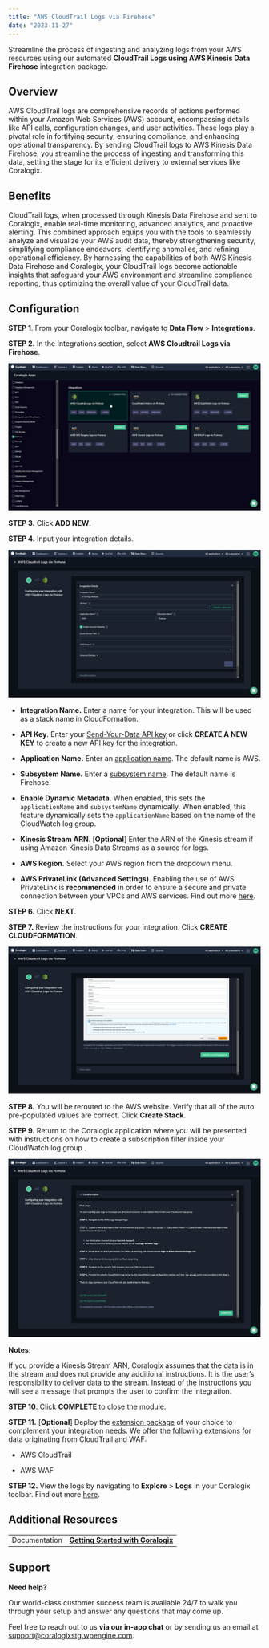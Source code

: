 ```yaml
---
title: "AWS CloudTrail Logs via Firehose"
date: "2023-11-27"
---
```


Streamline the process of ingesting and analyzing logs from your AWS resources using our automated **CloudTrail Logs using AWS Kinesis Data Firehose** integration package.

## Overview

AWS CloudTrail logs are comprehensive records of actions performed within your Amazon Web Services (AWS) account, encompassing details like API calls, configuration changes, and user activities. These logs play a pivotal role in fortifying security, ensuring compliance, and enhancing operational transparency. By sending CloudTrail logs to AWS Kinesis Data Firehose, you streamline the process of ingesting and transforming this data, setting the stage for its efficient delivery to external services like Coralogix.

## Benefits

CloudTrail logs, when processed through Kinesis Data Firehose and sent to Coralogix, enable real-time monitoring, advanced analytics, and proactive alerting. This combined approach equips you with the tools to seamlessly analyze and visualize your AWS audit data, thereby strengthening security, simplifying compliance endeavors, identifying anomalies, and refining operational efficiency. By harnessing the capabilities of both AWS Kinesis Data Firehose and Coralogix, your CloudTrail logs become actionable insights that safeguard your AWS environment and streamline compliance reporting, thus optimizing the overall value of your CloudTrail data.

## **Configuration**

**STEP 1**. From your Coralogix toolbar, navigate to **Data Flow** > **Integrations**.

**STEP 2.** In the Integrations section, select **AWS Cloudtrail Logs via Firehose**.

![](images/AWS-Cloudtrail-Logs-Via-Firehose-Integration-Selection.png)

**STEP 3.** Click **ADD NEW**.

**STEP 4.** Input your integration details.

![](images/AWS-Cloudtrail-Logs-Via-Firehose-Integration-Details.png)

- **Integration Name.** Enter a name for your integration. This will be used as a stack name in CloudFormation.

- **API Key**. Enter your [Send-Your-Data API key](https://www.notion.so/d6f178687d464c58b9988fe223c719cc?pvs=21) or click **CREATE A NEW KEY** to create a new API key for the integration.

- **Application Name.** Enter an [application name](https://coralogixstg.wpengine.com/docs/application-and-subsystem-names/). The default name is AWS.

- **Subsystem Name.** Enter a [subsystem name](https://coralogixstg.wpengine.com/docs/application-and-subsystem-names/). The default name is Firehose.

- **Enable Dynamic Metadata**. When enabled, this sets the `applicationName` and `subsystemName` dynamically. When enabled, this feature dynamically sets the `applicationName` based on the name of the CloudWatch log group.

- **Kinesis Stream ARN**. \[**Optional**\] Enter the ARN of the Kinesis stream if using Amazon Kinesis Data Streams as a source for logs.

- **AWS Region.** Select your AWS region from the dropdown menu.

- **AWS PrivateLink (Advanced Settings)**. Enabling the use of AWS PrivateLink is **recommended** in order to ensure a secure and private connection between your VPCs and AWS services. Find out more [here](https://coralogixstg.wpengine.com/docs/coralogix-amazon-web-services-aws-privatelink-endpoints/).

**STEP 6.** Click **NEXT**.

**STEP 7.** Review the instructions for your integration. Click **CREATE CLOUDFORMATION**.

![](images/AWS-Cloudtrail-Logs-Via-Firehose-Create-Cloudformation.png)

**STEP 8.** You will be rerouted to the AWS website. Verify that all of the auto pre-populated values are correct. Click **Create Stack**.

**STEP 9.** Return to the Coralogix application where you will be presented with instructions on how to create a subscription filter inside your CloudWatch log group .

![](images/AWS-Cloudtrail-Logs-Via-Firehose-Final-Steps.png)

**Notes**:

If you provide a Kinesis Stream ARN, Coralogix assumes that the data is in the stream and does not provide any additional instructions. It is the user’s responsibility to deliver data to the stream. Instead of the instructions you will see a message that prompts the user to confirm the integration.

**STEP 10**. Click **COMPLETE** to close the module.

**STEP 11.** \[**Optional**\] Deploy the [extension package](https://coralogixstg.wpengine.com/docs/extension-packages/) of your choice to complement your integration needs. We offer the following extensions for data originating from CloudTrail and WAF:

- AWS CloudTrail

- AWS WAF

**STEP 12.** View the logs by navigating to **Explore** > **Logs** in your Coralogix toolbar. Find out more [here](https://coralogixstg.wpengine.com/docs/logs-screen/).

## Additional Resources

<table><tbody><tr><td>Documentation</td><td><a href="https://coralogixstg.wpengine.com/docs/guide-first-steps-coralogix/"><strong>Getting Started with Coralogix</strong></a></td></tr></tbody></table>

## Support

**Need help?**

Our world-class customer success team is available 24/7 to walk you through your setup and answer any questions that may come up.

Feel free to reach out to us **via our in-app chat** or by sending us an email at [support@coralogixstg.wpengine.com](mailto:support@coralogixstg.wpengine.com).
